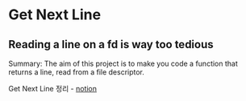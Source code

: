 # Get Next Line

## Reading a line on a fd is way too tedious

Summary: The aim of this project is to make you code a function that returns a line,
read from a file descriptor.

Get Next Line 정리 - [notion](https://mher9804.notion.site/get-next-line-926d59c2dd0d4a9383e3641e7b99ea0a)
